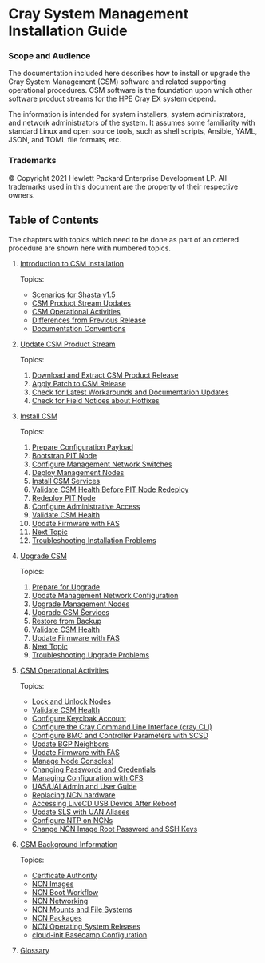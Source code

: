 # Cray System Management Installation Guide

### Scope and Audience

The documentation included here describes how to install or upgrade the Cray System Management (CSM) software and related supporting operational procedures.  CSM software is the foundation upon which other software product streams for the HPE Cray EX system depend.

The information is intended for system installers, system administrators, and network administrators of the system.  It assumes some familiarity with standard Linux and open source tools, such as shell scripts, Ansible, YAML, JSON, and TOML file formats, etc.

### Trademarks

© Copyright 2021 Hewlett Packard Enterprise Development LP. All trademarks used in this document are the property of their respective owners.

## Table of Contents

The chapters with topics which need to be done as part of an ordered procedure are shown here with numbered topics.

1. [Introduction to CSM Installation](introduction/index.md)

   Topics:
   * [Scenarios for Shasta v1.5](introduction/scenarios.md)
   * [CSM Product Stream Updates](introduction/index.md#product-stream-updates)
   * [CSM Operational Activities](introduction/index.md#operations)
   * [Differences from Previous Release](introduction/differences.md)
   * [Documentation Conventions](introduction/documentation_conventions.md)

1. [Update CSM Product Stream](update_product_stream/index.md)

   Topics:
   1. [Download and Extract CSM Product Release](update_product_stream/index.md#download-and-extract)
   1. [Apply Patch to CSM Release](update_product_stream/index.md#patch)
   1. [Check for Latest Workarounds and Documentation Updates](update_product_stream/index.md#workarounds)
   1. [Check for Field Notices about Hotfixes](update_product_stream/index.md#hotfixes)


1. [Install CSM](install/index.md)

   Topics:
   1. [Prepare Configuration Payload](install/prepare_configuration_payload.md)
   1. [Bootstrap PIT Node](install/index.md#bootstrap_pit_node)
   1. [Configure Management Network Switches](install/configure_management_network.md)
   1. [Deploy Management Nodes](install/deploy_management_nodes.md)
   1. [Install CSM Services](install/install_csm_services.md)
   1. [Validate CSM Health Before PIT Node Redeploy](install/index.md#validate_csm_health_before_pit_redeploy)
   1. [Redeploy PIT Node](install/redeploy_pit_node.md)
   1. [Configure Administrative Access](configure_administrative_access.md)
   1. [Validate CSM Health](operations/validate_csm_health.md)
   1. [Update Firmware with FAS](operations/update_firmware_with_fas.md)
   1. [Next Topic](install/next_topic)
   1. [Troubleshooting Installation Problems](install/troubleshooting_installation.md)

1. [Upgrade CSM](upgrade/index.md)

   Topics:
   1. [Prepare for Upgrade](upgrade/prepare_for_upgrade.md)
   1. [Update Management Network Configuration](upgrade/update_management_network.md)
   1. [Upgrade Management Nodes](upgrade/upgrade_management_nodes.md)
   1. [Upgrade CSM Services](upgrade/upgrade_csm_services.md)
   1. [Restore from Backup](upgrade/restore_from_backup.md)
   1. [Validate CSM Health](operations/validate_csm_health.md)
   1. [Update Firmware with FAS](operations/update_firmware_with_fas.md)
   1. [Next Topic](upgrade/next_topic)
   1. [Troubleshooting Upgrade Problems](upgrade/troubleshooting_upgrade.md)

1. [CSM Operational Activities](operations/index.md)

   Topics:
   * [Lock and Unlock Nodes](operations/lock_and_unlock_nodes.md)
   * [Validate CSM Health](operations/validate_csm_health.md)
   * [Configure Keycloak Account](operations/configure_keycloak_account.md)
   * [Configure the Cray Command Line Interface (cray CLI)](operations/configure_cray_cli.md)
   * [Configure BMC and Controller Parameters with SCSD](operations/configure_with_scsd.md)
   * [Update BGP Neighbors](operations/update-bgp-neighbors.md)
   * [Update Firmware with FAS](operations/update_firmware_with_fas.md)
   * [Manage Node Consoles](operations/manage_node_consoles.md))
   * [Changing Passwords and Credentials](operations/changing_passwords_and_credentials.md)
   * [Managing Configuration with CFS](operations/managing_configuration_with_CFS.md)
   * [UAS/UAI Admin and User Guide](operations/500-UAS-UAI-ADMIN-AND-USER-GUIDE.md)
   * [Replacing NCN hardware](operations/replacing_ncn_hardware.md)
   * [Accessing LiveCD USB Device After Reboot](operations/accessing_livecd_usb_device_after_reboot.md)
   * [Update SLS with UAN Aliases](operations/update_sls_with_uan_aliases.md)
   * [Configure NTP on NCNs](operations/configure_ntp_on_ncns.md)
   * [Change NCN Image Root Password and SSH Keys](operations/change_ncn_image_root_password_and_ssh_keys.md)

1. [CSM Background Information](background/index.md)

   Topics:
   * [Certficate Authority](background/certificate_authority.md)
   * [NCN Images](background/ncn_images.md)
   * [NCN Boot Workflow](background/ncn_boot_workflow.md)
   * [NCN Networking](background/ncn_networking.md)
   * [NCN Mounts and File Systems](background/ncn_mounts_and_file_systems.md)
   * [NCN Packages](background/ncn_packages.md)
   * [NCN Operating System Releases](background/ncn_operating_system_releases.md)
   * [cloud-init Basecamp Configuration](background/cloud-init_basecamp_configuration.md)


1. [Glossary](glossary.md)
